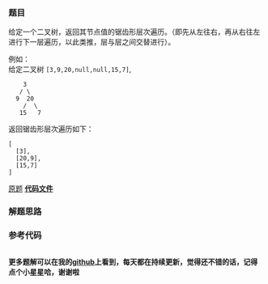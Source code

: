 ### 题目
给定一个二叉树，返回其节点值的锯齿形层次遍历。（即先从左往右，再从右往左进行下一层遍历，以此类推，层与层之间交替进行）。

例如：  
给定二叉树 `[3,9,20,null,null,15,7]`,

    
    
        3
       / \
      9  20
        /  \
       15   7
    

返回锯齿形层次遍历如下：

    
    
    [
      [3],
      [20,9],
      [15,7]
    ]
    

[原题](https://leetcode-cn.com/problems/binary-tree-zigzag-level-order-traversal/)    **[代码文件]()**


### 解题思路




### 参考代码

```go


```




**更多题解可以在我的[github](https://github.com/LZH139/leetcode_Go)上看到，每天都在持续更新，觉得还不错的话，记得点个小星星哈，谢谢啦**
